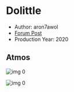 # Dolittle

* Author: aron7awol
* [Forum Post](https://www.avsforum.com/threads/bass-eq-for-filtered-movies.2995212/post-59405608)
* Production Year: 2020

## Atmos

![img 0](https://i.imgur.com/az8cpWc.jpg)

![img 0](https://i.imgur.com/DRAu0t4.png)

